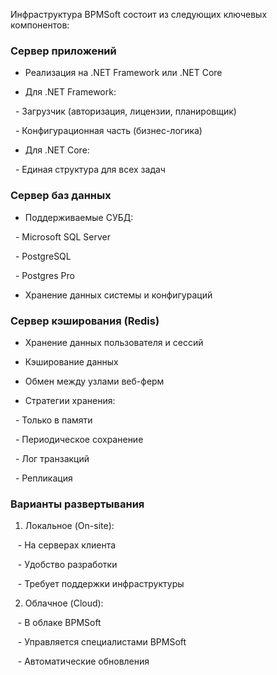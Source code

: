 Инфраструктура BPMSoft состоит из следующих ключевых компонентов:
### Сервер приложений

- Реализация на .NET Framework или .NET Core

- Для .NET Framework:

  - Загрузчик (авторизация, лицензии, планировщик)

  - Конфигурационная часть (бизнес-логика)

- Для .NET Core:

  - Единая структура для всех задач

### Сервер баз данных

- Поддерживаемые СУБД:

  - Microsoft SQL Server

  - PostgreSQL

  - Postgres Pro

- Хранение данных системы и конфигураций

### Сервер кэширования (Redis)

- Хранение данных пользователя и сессий

- Кэширование данных

- Обмен между узлами веб-ферм

- Стратегии хранения:

  - Только в памяти

  - Периодическое сохранение

  - Лог транзакций

  - Репликация

### Варианты развертывания

1. Локальное (On-site):

   - На серверах клиента

   - Удобство разработки

   - Требует поддержки инфраструктуры

2. Облачное (Cloud):

   - В облаке BPMSoft

   - Управляется специалистами BPMSoft

   - Автоматические обновления